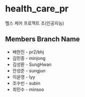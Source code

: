 # health_care_pr
헬스 케어 프로젝트 조(인공지능)


## Members Branch Name
* 배한진 - pr2/bhj   
* 김민종 - minjong    
* 김성환 - SungHwan   
* 안성준 - sungjun    
* 이윤영 - lyy   
* 조수빈 - subin   
* 최민수 - minsoo   
